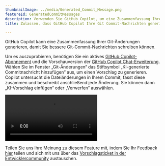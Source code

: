 ```yaml
---
thumbnailImage: ../media/Generated_Commit_Message.png
featureId: GeneratedCommitMessages
description: Verwenden Sie GitHub Copilot, um eine Zusammenfassung Ihrer Git-Änderungen zu schreiben, damit Sie sich auf Ihr Repository verpflichten.
title: Zulassen, dass GitHub Copilot Ihre Git Commit-Nachrichten generiert

---
```


GitHub Copilot kann eine Zusammenfassung Ihrer Git-Änderungen generieren, damit Sie bessere Git-Commit-Nachrichten schreiben können.

Um es auszuprobieren, benötigen Sie ein aktives [GitHub Copilot-Abonnement](https://github.com/features/copilot?utm_source=vscom&utm_medium=hero&utm_campaign=cta-get#pricing) und die Vorschauversion der [GitHub Copilot Chat-Erweiterung](https://marketplace.visualstudio.com/items?itemName=VisualStudioExptTeam.VSGitHubCopilot). Wählen Sie im Fenster „Git-Änderungen“ das Stiftsymbol „KI-generierte Commitnachricht hinzufügen“ aus, um einen Vorschlag zu generieren. Copilot untersucht die Dateiänderungen in Ihrem Commit, fasst diese zusammen und beschreibt anschließend jede Änderung. Sie können dann „KI-Vorschlag einfügen“ oder „Verwerfen“ auswählen.

![Generierte Commitnachrichten](../media/AI_Generated_Commit.mp4 "Generierte Commitnachrichten")

Teilen Sie uns Ihre Meinung zu diesem Feature mit, indem Sie Ihr Feedback [hier](https://aka.ms/AICommitMessages) teilen und sich mit uns über das [Vorschlagsticket in der Entwicklercommunity](https://developercommunity.visualstudio.com/t/Share-your-feedback-and-suggestions-for-/10521111) austauschen.

